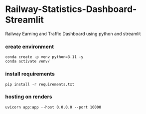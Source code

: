 # Railway-Statistics-Dashboard-Streamlit
Railway Earning and Traffic Dashboard using python and streamlit

### create environment
```
conda create -p venv python=3.11 -y
conda activate venv/
```


### install requirements
```
pip install -r requirements.txt
```


### hosting on renders
```
uvicorn app:app --host 0.0.0.0 --port 10000
```